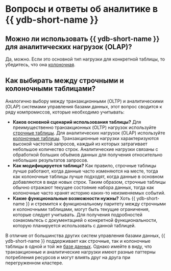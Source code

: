 # Вопросы и ответы об аналитике в {{ ydb-short-name }}

## Можно ли использовать {{ ydb-short-name }} для аналитических нагрузок (OLAP)?

Да, можно. Если это основной тип нагрузки для конкретной таблицы, то убедитесь, что она [колоночная](../concepts/datamodel/table.md#column-oriented-tables).

## Как выбирать между строчными и колоночными таблицами?

Аналогично выбору между транзакционными (OLTP) и аналитическими (OLAP) системами управления базами данных, этот вопрос сводится к ряду компромиссов, которые необходимо учитывать:

* **Каков основной сценарий использования таблицы?** Для преимущественно транзакционных (OLTP) нагрузок используйте [строчные таблицы](../concepts/datamodel/table.md#row-oriented-tables). Для аналитических нагрузок (OLAP) используйте [колоночные таблицы](../concepts/datamodel/table.md#column-oriented-tables). Транзакционные нагрузки характеризуются высокой частотой запросов, каждый из которых затрагивает небольшое количество строк. Аналитические нагрузки связаны с обработкой больших объёмов данных для получения относительно небольших результатов запросов.
* **Как модифицируется таблица?** Как правило, строчные таблицы лучше работают, когда данные часто изменяются на месте, тогда как колоночные таблицы лучше подходят, когда данные в основном добавляются в виде новых строк. Таким образом, строчные таблицы обычно отражают текущее состояние набора данных, тогда как колоночные часто хранят историю каких-то неизменяемых событий.
* **Какие функциональные возможности нужны?** Хоть {{ ydb-short-name }} и стремится к функциональному паритету между строчными и колоночными таблицами, могут быть текущие ограничения, которые следует учитывать. Для получения подробностей ознакомьтесь с документацией о конкретной функциональности, которую планируется использовать с данной таблицей.

В отличие от большинства других систем управления базами данных, {{ ydb-short-name }} поддерживает как строчные, так и колоночные таблицы в одной и той же [базе данных](../concepts/glossary.md#database). Однако имейте в виду, что транзакционные и аналитические нагрузки имеют разные паттерны потребления ресурсов и могут влиять друг на друга при перегруженном кластере.